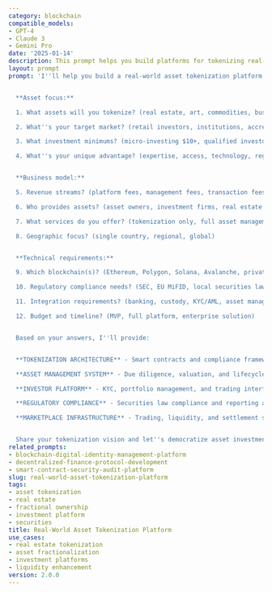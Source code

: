 ```yaml
---
category: blockchain
compatible_models:
- GPT-4
- Claude 3
- Gemini Pro
date: '2025-01-14'
description: This prompt helps you build platforms for tokenizing real-world assets like real estate, art, commodities, and businesses to enable fractional ownership and enhanced liquidity.
layout: prompt
prompt: 'I''ll help you build a real-world asset tokenization platform. Let me understand your vision:


  **Asset focus:**

  1. What assets will you tokenize? (real estate, art, commodities, businesses, vehicles)

  2. What''s your target market? (retail investors, institutions, accredited investors, global)

  3. What investment minimums? (micro-investing $10+, qualified investors $1K+, institutional $100K+)

  4. What''s your unique advantage? (expertise, access, technology, regulation)


  **Business model:**

  5. Revenue streams? (platform fees, management fees, transaction fees, listing fees)

  6. Who provides assets? (asset owners, investment firms, real estate developers)

  7. What services do you offer? (tokenization only, full asset management, marketplace)

  8. Geographic focus? (single country, regional, global)


  **Technical requirements:**

  9. Which blockchain(s)? (Ethereum, Polygon, Solana, Avalanche, private chains)

  10. Regulatory compliance needs? (SEC, EU MiFID, local securities laws)

  11. Integration requirements? (banking, custody, KYC/AML, asset management)

  12. Budget and timeline? (MVP, full platform, enterprise solution)


  Based on your answers, I''ll provide:


  **TOKENIZATION ARCHITECTURE** - Smart contracts and compliance framework

  **ASSET MANAGEMENT SYSTEM** - Due diligence, valuation, and lifecycle management

  **INVESTOR PLATFORM** - KYC, portfolio management, and trading interface

  **REGULATORY COMPLIANCE** - Securities law compliance and reporting automation

  **MARKETPLACE INFRASTRUCTURE** - Trading, liquidity, and settlement systems


  Share your tokenization vision and let''s democratize asset investment!'
related_prompts:
- blockchain-digital-identity-management-platform
- decentralized-finance-protocol-development
- smart-contract-security-audit-platform
slug: real-world-asset-tokenization-platform
tags:
- asset tokenization
- real estate
- fractional ownership
- investment platform
- securities
title: Real-World Asset Tokenization Platform
use_cases:
- real estate tokenization
- asset fractionalization
- investment platforms
- liquidity enhancement
version: 2.0.0
---
```

